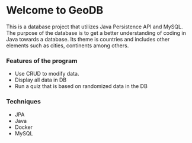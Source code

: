 # **Welcome to GeoDB**

This is a database project that utilizes Java Persistence API and MySQL. 
The purpose of the database is to get a better understanding of coding in Java towards a database.
Its theme is countries and includes other elements such as cities, continents among others. 

### Features of the program
* Use CRUD to modify data.
* Display all data in DB
* Run a quiz that is based on randomized data in the DB

### Techniques
* JPA
* Java
* Docker
* MySQL
